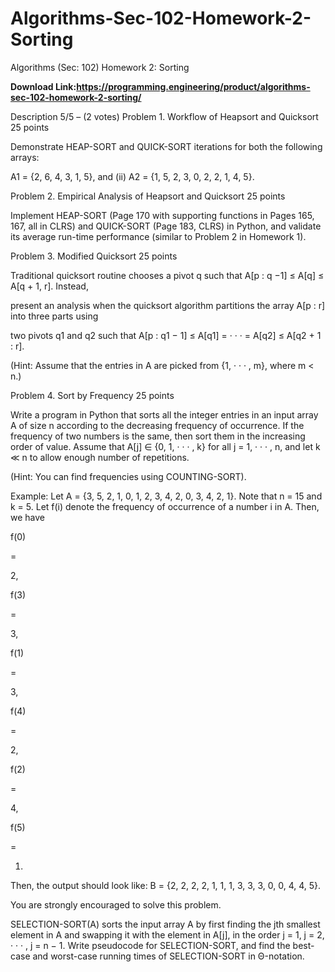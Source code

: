 # Algorithms-Sec-102-Homework-2-Sorting
Algorithms (Sec: 102) Homework 2: Sorting


  **Download Link:https://programming.engineering/product/algorithms-sec-102-homework-2-sorting/**

  Description
5/5 – (2 votes)
Problem 1. Workflow of Heapsort and Quicksort 25 points

Demonstrate HEAP-SORT and QUICK-SORT iterations for both the following arrays:

A1 = {2, 6, 4, 3, 1, 5}, and (ii) A2 = {1, 5, 2, 3, 0, 2, 2, 1, 4, 5}.

Problem 2. Empirical Analysis of Heapsort and Quicksort 25 points

Implement HEAP-SORT (Page 170 with supporting functions in Pages 165, 167, all in CLRS) and QUICK-SORT (Page 183, CLRS) in Python, and validate its average run-time performance (similar to Problem 2 in Homework 1).

Problem 3. Modified Quicksort 25 points

Traditional quicksort routine chooses a pivot q such that A[p : q −1] ≤ A[q] ≤ A[q + 1, r]. Instead,

present an analysis when the quicksort algorithm partitions the array A[p : r] into three parts using

two pivots q1 and q2 such that A[p : q1 − 1] ≤ A[q1] = · · · = A[q2] ≤ A[q2 + 1 : r].

(Hint: Assume that the entries in A are picked from {1, · · · , m}, where m < n.)

Problem 4. Sort by Frequency 25 points

Write a program in Python that sorts all the integer entries in an input array A of size n according to the decreasing frequency of occurrence. If the frequency of two numbers is the same, then sort them in the increasing order of value. Assume that A[j] ∈ {0, 1, · · · , k} for all j = 1, · · · , n, and let k ≪ n to allow enough number of repetitions.

(Hint: You can find frequencies using COUNTING-SORT).

Example: Let A = {3, 5, 2, 1, 0, 1, 2, 3, 4, 2, 0, 3, 4, 2, 1}. Note that n = 15 and k = 5. Let f(i) denote the frequency of occurrence of a number i in A. Then, we have

f(0)

=

2,

f(3)

=

3,

f(1)

=

3,

f(4)

=

2,

f(2)

=

4,

f(5)

=

1.

Then, the output should look like: B = {2, 2, 2, 2, 1, 1, 1, 3, 3, 3, 0, 0, 4, 4, 5}.

You are strongly encouraged to solve this problem.

SELECTION-SORT(A) sorts the input array A by first finding the jth smallest element in A and swapping it with the element in A[j], in the order j = 1, j = 2, · · · , j = n − 1. Write pseudocode for SELECTION-SORT, and find the best-case and worst-case running times of SELECTION-SORT in Θ-notation.
